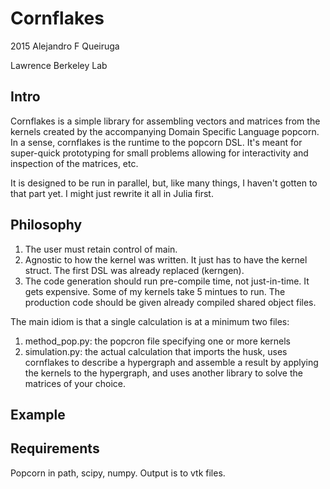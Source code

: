 Cornflakes
==========

2015 Alejandro F Queiruga

Lawrence Berkeley Lab

Intro
-----

Cornflakes is a simple library for assembling
vectors and matrices from the kernels created by the accompanying
Domain Specific Language popcorn. In a sense, cornflakes
is the runtime to the popcorn DSL. 
It's meant for super-quick prototyping for small problems
allowing for interactivity and inspection of the matrices,
etc.

It is designed to be run in parallel, but, like many things,
I haven't gotten to that part yet. I might just rewrite it 
all in Julia first.

Philosophy
----------

1. The user must retain control of main.
2. Agnostic to how the kernel was written. It just has to have 
the kernel struct. The first DSL was already replaced (kerngen).
3. The code generation should run pre-compile time, not just-in-time.
It gets expensive. Some of my kernels take 5 mintues to run. The 
production code should be given already compiled shared object files.

The main idiom is that a single calculation  is at a minimum two files:
1. method\_pop.py: the popcron file specifying one or more kernels
2. simulation.py: the actual calculation that imports the husk,
uses cornflakes to describe a hypergraph and assemble a result by
applying the kernels to the hypergraph, and uses another library
to solve the matrices of your choice.

Example
-------


Requirements
------------

Popcorn in path, scipy, numpy. Output is to vtk files.


